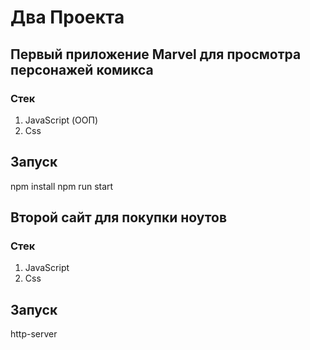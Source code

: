 # Два Проекта 
## Первый приложение Marvel для просмотра персонажей комикса
### Стек
1. JavaScript (ООП)
2. Css

## Запуск
npm install
npm run start


## Второй сайт для покупки ноутов
### Стек 
1. JavaScript
2. Css

## Запуск
http-server
